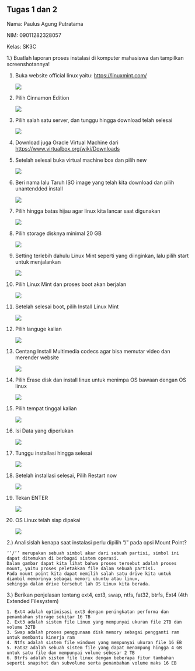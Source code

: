 ## Tugas 1 dan 2

Nama: Paulus Agung Putratama

NIM: 09011282328057

Kelas: SK3C

1.) Buatlah laporan proses instalasi di komputer mahasiswa dan tampilkan screenshotannya!	
 1. Buka website official linux yaitu: https://linuxmint.com/ 
     <div>
     <img src="./Gambar Langkah-langkah install linux/1.png"/>
     </div>
2. Pilih Cinnamon Edition
     <div>
     <img src="./Gambar Langkah-langkah install linux/2.png"/>
     </div>
3. Pilih salah satu server, dan tunggu hingga download telah selesai
     <div>
     <img src="./Gambar Langkah-langkah install linux/3.png"/>
     </div>
4. Download juga Oracle Virtual Machine dari https://www.virtualbox.org/wiki/Downloads
 
5. Setelah selesai buka virtual machine box dan pilih new
     <div>
     <img src="./Gambar Langkah-langkah install linux/4.png"/>
     </div>
6. Beri nama lalu Taruh ISO image yang telah kita download dan pilih unantendded install
     <div>
     <img src="./Gambar Langkah-langkah install linux/5.png"/>
     </div>
7. Pilih hingga batas hijau agar linux kita lancar saat digunakan
     <div>
     <img src="./Gambar Langkah-langkah install linux/6.png"/>
     </div>
8. Pilih storage disknya minimal 20 GB
     <div>
     <img src="./Gambar Langkah-langkah install linux/8.png"/>
     </div>
9. Setting terlebih dahulu Linux Mint seperti yang diinginkan, lalu pilih start untuk menjalankan
     <div>
     <img src="./Gambar Langkah-langkah install linux/9.png"/>
     </div>
10. Pilih Linux Mint dan proses boot akan berjalan
     <div>
     <img src="./Gambar Langkah-langkah install linux/10.png"/>
     </div>
11. Setelah selesai boot, pilih Install Linux Mint
     <div>
     <img src="./Gambar Langkah-langkah install linux/11.png"/>
     </div>
12. Pilih languge kalian
     <div>
     <img src="./Gambar Langkah-langkah install linux/12.png"/>
     </div>
13. Centang Install Multimedia codecs agar bisa memutar video dan merender website
     <div>
     <img src="./Gambar Langkah-langkah install linux/13.png"/>
     </div>
14. Pilih Erase disk dan install linux untuk menimpa OS bawaan dengan OS linux
     <div>
     <img src="./Gambar Langkah-langkah install linux/14.png"/>
     </div>
15. Pilih tempat tinggal kalian
     <div>
     <img src="./Gambar Langkah-langkah install linux/15.png"/>
     </div>
16. Isi Data yang diperlukan
     <div>
     <img src="./Gambar Langkah-langkah install linux/16.png"/>
     </div>
17. Tunggu installasi hingga selesai
     <div>
     <img src="./Gambar Langkah-langkah install linux/17.png"/>
     </div>
18. Setelah installasi selesai, Pilih Restart now
     <div>
     <img src="./Gambar Langkah-langkah install linux/18.png"/>
     </div>
19. Tekan ENTER 
     <div>
     <img src="./Gambar Langkah-langkah install linux/19.png"/>
     </div>
20. OS Linux telah siap dipakai
     <div>
     <img src="./Gambar Langkah-langkah install linux/20.png"/>
     </div>

2.) Analisislah kenapa saat instalasi perlu dipilih “/” pada opsi Mount Point?

    ‘’/’’ merupakan sebuah simbol akar dari sebuah partisi, simbol ini dapat ditemukan di berbagai sistem operasi. 
    Dalam gambar dapat kita lihat bahwa proses tersebut adalah proses mount, yaitu proses peletakkan file dalam sebuah partisi. 
    Pada mount point kita dapat memilih salah satu drive kita untuk diambil memorinya sebagai memori ubuntu atau linux, 
    sehingga dalam drive tersebut lah OS Linux kita berada.

3.) Berikan penjelasan tentang ext4, ext3, swap, ntfs, fat32, btrfs, Ext4 (4th Extended Filesystem)

    1. Ext4 adalah optimisasi ext3 dengan peningkatan performa dan penambahan storage sekitar 16 TB
    2. Ext3 adalah sistem file Linux yang mempunyai ukuran file 2TB dan volume 32TB
    3. Swap adalah proses penggunaan disk memory sebagai pengganti ram untuk membantu kinerja ram   
    4. Ntfs adalah sistem file windows yang mempunyai ukuran file 16 EB
    5. Fat32 adalah sebuah sistem file yang dapat menampung hingga 4 GB untuk satu file dan mempunyai volume sebesar 2 TB
    6. Btrfs adalah sistem file linux dengan beberapa fitur tambahan seperti snapshot dan subvolume serta penambahan volume maks 16 EB
